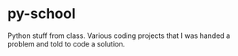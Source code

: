 # py-school
Python stuff from class. Various coding projects that I was handed a problem and told to code a solution.
